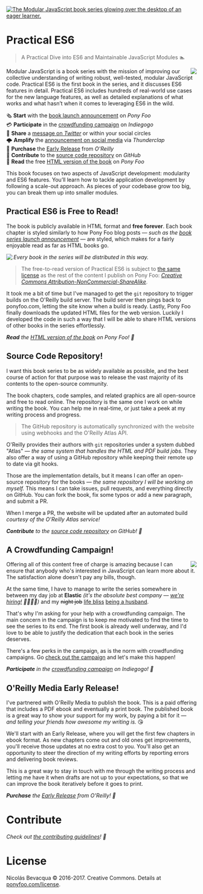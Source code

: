 [![The Modular JavaScript book series glowing over the desktop of an eager learner.][cover]][coverlink]

# Practical ES6

> A Practical Dive into ES6 and Maintainable JavaScript Modules 🏊

[<img align='right' src='https://i.imgur.com/721YHrg.png' />][campaign]

Modular JavaScript is a book series with the mission of improving our collective understanding of writing robust, well-tested, modular JavaScript code. Practical ES6 is the first book in the series, and it discusses ES6 features in detail. Practical ES6 includes hundreds of real-world use cases for the new language features, as well as detailed explanations of what works and what hasn’t when it comes to leveraging ES6 in the wild.

🗞 **Start** with the [book launch announcement][announcement] on *Pony Foo*  
💳 **Participate** in the [crowdfunding campaign][campaign] on *Indiegogo*  
🐤 **Share** a [message on *Twitter*][tweet] or within your social circles  
🌩 **Amplify** the [announcement on social media][clap] via *Thunderclap*  
📓 **Purchase** the [Early Release][er] from *O'Reilly*  
👏 **Contribute** to the [source code repository][contrib] on *GitHub*  
🦄 **Read** the free [HTML version of the book][toc] on *Pony Foo*  

This book focuses on two aspects of JavaScript development: modularity and ES6 features. You’ll learn how to tackle application development by following a scale-out approach. As pieces of your codebase grow too big, you can break them up into smaller modules.

## Practical ES6 is Free to Read!

The book is publicly available in HTML format and **free forever**. Each book chapter is styled similarly to how Pony Foo blog posts _— such as the [book series launch announcement][announcement] —_ are styled, which makes for a fairly enjoyable read as far as HTML books go.

[<img align='left' src='https://i.imgur.com/8R8wBTQ.png' />][toc]

*Every book in the series will be distributed in this way.*

> The free-to-read version of Practical ES6 is subject to [the same license][license] as the rest of the content I publish on Pony Foo: [*Creative Commons Attribution-NonCommercial-ShareAlike*][license].

It took me a bit of time but I've managed to get the `git` repository to trigger builds on the O'Reilly build server. The build server then pings back to ponyfoo.com, letting the site know when a build is ready. Lastly, Pony Foo finally downloads the updated HTML files for the web version. Luckily I developed the code in such a way that I will be able to share HTML versions of other books in the series effortlessly.

_**Read** the [HTML version of the book][toc] on Pony Foo! 🦄_

## Source Code Repository!

I want this book series to be as widely available as possible, and the best course of action for that purpose was to release the vast majority of its contents to the open-source community.

The book chapters, code samples, and related graphics are all open-source and free to read online. The repository is the same one I work on while writing the book. You can help me in real-time, or just take a peek at my writing process and progress.

> The GitHub repository is automatically synchronized with the website using webhooks and the O'Reilly Atlas API.

O'Reilly provides their authors with `git` repositories under a system dubbed "Atlas" _— the same system that handles the HTML and PDF build jobs._ They also offer a way of using a GitHub repository while keeping their remote up to date via git hooks.

Those are the implementation details, but it means I can offer an open-source repository for the books _— the same repository I will be working on myself._ This means I can take issues, pull requests, and everything directly on GitHub. You can fork the book, fix some typos or add a new paragraph, and submit a PR.

When I merge a PR, the website will be updated after an automated build _courtesy of the O'Reilly Atlas service!_

_**Contribute** to the [source code repository][contrib] on GitHub! 👏_

## A Crowdfunding Campaign!

[<img align='right' src='https://i.imgur.com/tx3JNh4.png' />][campaign]

Offering all of this content free of charge is amazing because I can ensure that anybody who's interested in JavaScript can learn more about it. The satisfaction alone doesn't pay any bills, though.

At the same time, I have to manage to write the series somewhere in between my day job at **Elastic** _(it's the absolute best company — [we're hiring!][hire] 🦄💖🔎🎉)_ and my <del>night job</del> <ins>life bliss</ins> [being a husband][married].

That's why I'm asking for your help with a crowdfunding campaign. The main concern in the campaign is to keep me motivated to find the time to see the series to its end. The first book is already well underway, and I'd love to be able to justify the dedication that each book in the series deserves.

There's a few perks in the campaign, as is the norm with crowdfunding campaigns. Go [check out the campaign][campaign] and let's make this happen!

_**Participate** in the [crowdfunding campaign][campaign] on Indiegogo! 💸_

## O'Reilly Media Early Release!

I've partnered with O'Reilly Media to publish the book. This is a paid offering that includes a PDF ebook and eventually a print book. The published book is a great way to show your support for my work, by paying a bit for it _— and telling your friends how awesome my writing is._ 😘

We'll start with an Early Release, where you will get the first few chapters in ebook format. As new chapters come out and old ones get improvements, you'll receive those updates at no extra cost to you. You'll also get an opportunity to steer the direction of my writing efforts by reporting errors and delivering book reviews.

This is a great way to stay in touch with me through the writing process and letting me have it when drafts are not up to your expectations, so that we can improve the book iteratively before it goes to print.

_**Purchase** the [Early Release][er] from O'Reilly! 📓_

# Contribute

_Check out [the contributing guidelines][contrib]! 👏_

# License

Nicolás Bevacqua © 2016-2017. Creative Commons. Details at [ponyfoo.com/license][license].

[hire]: mailto:nico@elastic.co "Get in touch with a cover letter and your resume!"
[married]: https://ponyfoo.com/articles/just-married "Just Married! announcement on Pony Foo"
[license]: https://ponyfoo.com/license "Licensing Terms on Pony Foo"
[clap]: https://ponyfoo.com/s/modular-javascript-thunderclap "Back the Thunderclap campaign!"
[tweet]: https://ponyfoo.com/s/modular-javascript-tweet "Send out a tweet promoting the Modular JavaScript launch"
[announcement]: https://ponyfoo.com/s/modular-javascript-launch "Announcing Practical ES6 and the Modular JavaScript Book Series"
[campaign]: https://ponyfoo.com/s/modular-javascript-indiegogo "Indiegogo campaign for Modular JavaScript: A Pragmatic JS Book Series"
[toc]: https://ponyfoo.com/s/practical-es6-read "Practical ES6: A Practical Dive into ES6 and Maintainable JavaScript Modules"
[contrib]: https://ponyfoo.com/s/practical-es6-repo-contrib "mjavascript/practical-es6 on GitHub"
[er]: https://ponyfoo.com/s/practical-es6-early-release "Modular JavaScript: Practical ES6"
[cover]: https://i.imgur.com/saRiGkb.png
[coverlink]: https://mjavascript.com "Let’s improve our collective understanding of writing robust, well-tested, modular JavaScript code."
